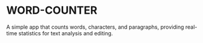 # WORD-COUNTER
A simple app that counts words, characters, and paragraphs, providing real-time statistics for text analysis and editing.
